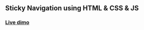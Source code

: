 ## Sticky Navigation using HTML & CSS & JS

### [Live dimo](https://stiicky-navigation.netlify.app/)
